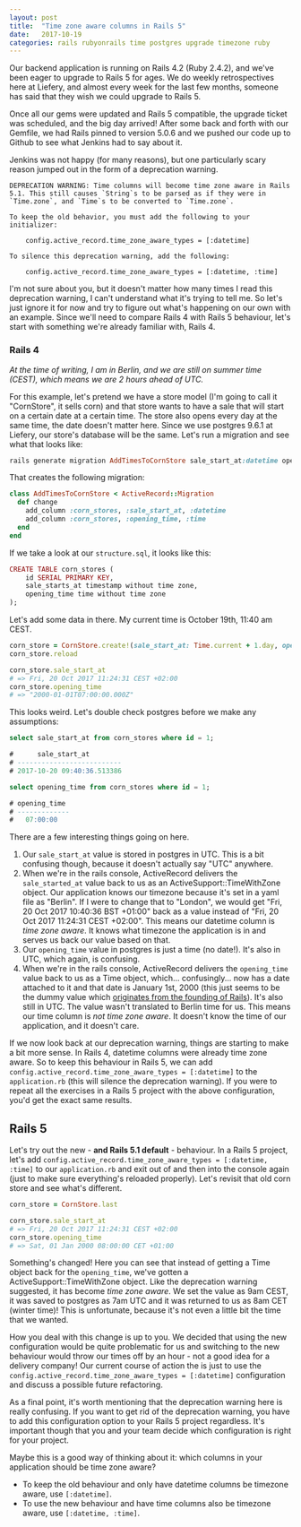 ```yaml
---
layout: post
title:  "Time zone aware columns in Rails 5"
date:   2017-10-19
categories: rails rubyonrails time postgres upgrade timezone ruby
---
```


Our backend application is running on Rails 4.2 (Ruby 2.4.2), and we've been eager to upgrade to Rails 5 for ages. We do weekly retrospectives here at Liefery, and almost every week for the last few months, someone has said that they wish we could upgrade to Rails 5.

Once all our gems were updated and Rails 5 compatible, the upgrade ticket was scheduled, and the big day arrived! After some back and forth with our Gemfile, we had Rails pinned to version 5.0.6 and we pushed our code up to Github to see what Jenkins had to say about it.

Jenkins was not happy (for many reasons), but one particularly scary reason jumped out in the form of a deprecation warning.

```
DEPRECATION WARNING: Time columns will become time zone aware in Rails 5.1. This still causes `String`s to be parsed as if they were in `Time.zone`, and `Time`s to be converted to `Time.zone`.

To keep the old behavior, you must add the following to your initializer:

    config.active_record.time_zone_aware_types = [:datetime]

To silence this deprecation warning, add the following:

    config.active_record.time_zone_aware_types = [:datetime, :time]
```

I'm not sure about you, but it doesn't matter how many times I read this deprecation warning, I can't understand what it's trying to tell me. So let's just ignore it for now and try to figure out what's happening on our own with an example. Since we'll need to compare Rails 4 with Rails 5 behaviour, let's start with something we're already familiar with, Rails 4.

### Rails 4

*At the time of writing, I am in Berlin, and we are still on summer time (CEST), which means we are 2 hours ahead of UTC.*

For this example, let's pretend we have a store model (I'm going to call it "CornStore", it sells corn) and that store wants to have a sale that will start on a certain date at a certain time. The store also opens every day at the same time, the date doesn't matter here. Since we use postgres 9.6.1 at Liefery, our store's database will be the same. Let's run a migration and see what that looks like:

```ruby
rails generate migration AddTimesToCornStore sale_start_at:datetime opening_time:time
```

That creates the following migration:

```ruby
class AddTimesToCornStore < ActiveRecord::Migration
  def change
    add_column :corn_stores, :sale_start_at, :datetime
    add_column :corn_stores, :opening_time, :time
  end
end
```

If we take a look at our `structure.sql`, it looks like this:

```ruby
CREATE TABLE corn_stores (
    id SERIAL PRIMARY KEY,
    sale_starts_at timestamp without time zone,
    opening_time time without time zone
);
```

Let's add some data in there. My current time is October 19th, 11:40 am CEST.

```ruby
corn_store = CornStore.create!(sale_start_at: Time.current + 1.day, opening_time: Time.zone.parse("09:00"))
corn_store.reload

corn_store.sale_start_at
# => Fri, 20 Oct 2017 11:24:31 CEST +02:00
corn_store.opening_time
# => "2000-01-01T07:00:00.000Z"
```

This looks weird. Let's double check postgres before we make any assumptions:

```sql
select sale_start_at from corn_stores where id = 1;

#      sale_start_at
# --------------------------
# 2017-10-20 09:40:36.513386

select opening_time from corn_stores where id = 1;

# opening_time
# -------------
#   07:00:00
```

There are a few interesting things going on here.

1. Our `sale_start_at` value is stored in postgres in UTC. This is a bit confusing though, because it doesn't actually say "UTC" anywhere.
2. When we're in the rails console, ActiveRecord delivers the `sale_started_at` value back to us as an ActiveSupport::TimeWithZone object. Our application knows our timezone because it's set in a yaml file as "Berlin". If I were to change that to "London", we would get "Fri, 20 Oct 2017 10:40:36 BST +01:00" back as a value instead of "Fri, 20 Oct 2017 11:24:31 CEST +02:00". This means our datetime column is *time zone aware*. It knows what timezone the application is in and serves us back our value based on that.
3. Our `opening_time` value in postgres is just a time (no date!). It's also in UTC, which again, is confusing.
4. When we're in the rails console, ActiveRecord delivers the `opening_time` value back to us as a Time object, which... confusingly... now has a date attached to it and that date is January 1st, 2000 (this just seems to be the dummy value which [originates from the founding of Rails](https://github.com/rails/rails/blob/b3df95985a449fd155868b4ec04a556530a03e6c/activerecord/lib/active_record/connection_adapters/abstract/schema_definitions.rb#L78)). It's also still in UTC. The value wasn't translated to Berlin time for us. This means our time column is *not time zone aware*. It doesn't know the time of our application, and it doesn't care.

If we now look back at our deprecation warning, things are starting to make a bit more sense. In Rails 4, datetime columns were already time zone aware. So to keep this behaviour in Rails 5, we can add `config.active_record.time_zone_aware_types = [:datetime]` to the `application.rb` (this will silence the deprecation warning). If you were to repeat all the exercises in a Rails 5 project with the above configuration, you'd get the exact same results.

## Rails 5

Let's try out the new - **and Rails 5.1 default** - behaviour. In a Rails 5 project, let's add `config.active_record.time_zone_aware_types = [:datetime, :time]` to our `application.rb` and exit out of and then into the console again (just to make sure everything's reloaded properly). Let's revisit that old corn store and see what's different.

```ruby
corn_store = CornStore.last

corn_store.sale_start_at
# => Fri, 20 Oct 2017 11:24:31 CEST +02:00
corn_store.opening_time
# => Sat, 01 Jan 2000 08:00:00 CET +01:00
```

Something's changed! Here you can see that instead of getting a Time object back for the `opening_time`, we've gotten a ActiveSupport::TimeWithZone object. Like the deprecation warning suggested, it has become *time zone aware*. We set the value as 9am CEST, it was saved to postgres as 7am UTC and it was returned to us as 8am CET (winter time)! This is unfortunate, because it's not even a little bit the time that we wanted.

How you deal with this change is up to you. We decided that using the new configuration would be quite problematic for us and switching to the new behaviour would throw our times off by an hour - not a good idea for a delivery company! Our current course of action the is just to use the `config.active_record.time_zone_aware_types = [:datetime]` configuration and discuss a possible future refactoring.

As a final point, it's worth mentioning that the deprecation warning here is really confusing. If you want to get rid of the deprecation warning, you have to add this configuration option to your Rails 5 project regardless. It's important though that you and your team decide which configuration is right for your project.

Maybe this is a good way of thinking about it: which columns in your application should be time zone aware?

* To keep the old behaviour and only have datetime columns be timezone aware, use `[:datetime]`.
* To use the new behaviour and have time columns also be timezone aware, use `[:datetime, :time]`.
